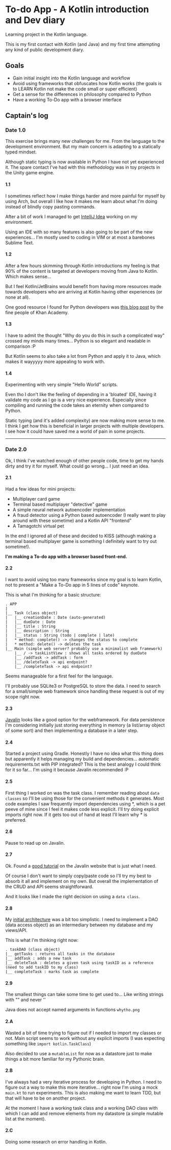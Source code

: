 # To-do App - A Kotlin introduction and Dev diary

Learning project in the Kotlin language.

This is my first contact with Kotlin (and Java) and my first time attempting any kind of public development diary.

## Goals
* Gain initial insight into the Kotlin language and workflow
* Avoid using frameworks that obfuscates how Kotlin works (the goals is to LEARN Kotlin not make the code small or super efficient)
* Get a sense for the differences in philosophy compared to Python
* Have a working To-Do app with a browser interface

## Captain's log
### Date 1.0
This exercise brings many new challenges for me. From the language to the development environment. But my main concern is adapting to a statically typed mindset.

Although static typing is now available in Python I have not yet experienced it. The spare contact I've had with this methodology was in toy projects in the Unity game engine.

#### 1.1
I sometimes reflect how I make things harder and more painful for myself by using Arch, but overall I like how it makes me learn about what I'm doing instead of blindly copy pasting commands.

After a bit of work I managed to get [IntelliJ Idea](https://www.jetbrains.com/idea/) working on my environment.

Using an IDE with so many features is also going to be part of the new experiences... I'm mostly used to coding in VIM or at most a barebones Sublime Text.

#### 1.2
After a few hours skimming through Kotlin introductions my feeling is that 90% of the content is targeted at developers moving from Java to Kotlin. Which makes sense... 

But I feel Kotlin/JetBrains would benefit from having more resources made towards developers who are arriving at Kotlin having other experiences (or none at all).

One good resource I found for Python developers was [this blog post](https://khan.github.io/kotlin-for-python-developers/#constants) by the fine people of Khan Academy.

#### 1.3
I have to admit the thought "Why do you do this in such a complicated way" crossed my minds many times... Python is so elegant and readable in comparison :P

But Kotlin seems to also take a lot from Python and apply it to Java, which makes it wayyyyy more appealing to work with.

#### 1.4
Experimenting with very simple "Hello World" scripts.

Even tho I don't like the feeling of depending in a 'bloated' IDE, having it validate my code as I go is a very nice experience. Especially since compiling and running the code takes an eternity when compared to Python.

Static typing (and it's added complexity) are now making more sense to me. I think I get how this is beneficial in larger projects with multiple developers. I see how it could have saved me a world of pain in some projects.

---
### Date 2.0
Ok, I think I've watched enough of other people code, time to get my hands dirty and try it for myself. What could go wrong...
I just need an idea.

#### 2.1
Had a few ideas for mini projects:
* Multiplayer card game
* Terminal based multiplayer "detective" game
* A simple neural network autoencoder implementation
* A fraud detector using a Python based autoencoder (I really want to play around with these sometime) and a Kotlin API "frontend"
* A Tamagotchi virtual pet

In the end I ignored all of these and decided to KISS (although making a terminal based multiplayer game is something I definitely want to try out sometime!).

**I'm making a To-do app with a browser based front-end.**

#### 2.2
I want to avoid using too many frameworks since my goal is to learn Kotlin, not to present a "Make a To-Do app in 5 lines of code" keynote.

This is what I'm thinking for a basic structure:

```
. APP
|
|__ Task (class object)
|   |__ creationDate : Date (auto-generated)
|   |__ dueDate : Date
|   |__ title : String
|   |__ description : String
|   |__ status : String (todo | complete | late)
|   * method: complete() -> changes the status to complete
|   * method: delete() -> deletes the task
|__ Main (simple web server? probably use a minimalist web framework)
    |__ / -> taskListView : shows all tasks ordered by dueDate
    |__ /addTask -> addTask : form 
    |__ /deleteTask -> api endpoint?
    |__ /completeTask -> api endpoint?
``` 

Seems manageable for a first feel for the language.

I'll probably use SQLite3 or PostgreSQL to store the data. 
I need to search for a small/simple web framework since handling these request is out of my scope right now.

#### 2.3
[Javalin](http://javalin.io) looks like a good option for the webframework. 
For data persistence I'm considering initially just storing everything in memory (a list/array object of some sort) and then implementing a database in a later step.

#### 2.4
Started a project using Gradle. 
Honestly I have no idea what this thing does but apparently it helps managing my build and dependencies... automatic requirements.txt with PIP integrated? This is the best analogy I could think for it so far... I'm using it because Javalin recommended :P

#### 2.5
First thing I worked on was the task class. I remember reading about `data classes` so I'll be using those for the convenient methods it generates.
Most code examples I saw frequently import dependencies using *, which is a pet peeve of mine since I feel it makes code less explicit. I'll try doing explicit imports right now. If it gets too out of hand at least I'll learn why * is preferred.

#### 2.6
Pause to read up on Javalin.

#### 2.7
Ok. Found a [good tutorial](https://javalin.io/tutorials/simple-kotlin-example) on the Javalin website that is just what I need.

Of course I don't want to simply copy/paste code so I'll try my best to absorb it all and implement on my own. But overall the implementation of the CRUD and API seems straightforward.

And it looks like I made the right decision on using a `data class`.

#### 2.8
My [initial architecture](#22) was a bit too simplistic. I need to implement a DAO (data access object) as an intermediary between my database and my views/API.

This is what I'm thinking right now:
```
. taskDAO (class object)
|__ getTasks : returns all tasks in the database
|__ addTask : adds a new task
|__ deleteTask : deletes a given task using taskID as a reference (need to add taskID to my class)
|__ completeTask : marks task as complete
```

#### 2.9
The smallest things can take some time to get used to... Like writing strings with "" and never ''

Java does not accept named arguments in functions `whytho.png`

#### 2.A
Wasted a bit of time trying to figure out if I needed to import my classes or not. Main script seems to work without any explicit imports (I was expecting something like `import kotlin.TaskClass`)

Also decided to use a `mutableList` for now as a datastore just to make things a bit more familiar for my Pythonic brain.

#### 2.B
I've always had a very iterative process for developing in Python. I need to figure out a way to make this more iterative... right now I'm using a mock `main.kt` to run experiments. This is also making me want to learn TDD, but that will have to be on another project.

At the moment I have a working task class and a working DAO class with which I can add and remove elements from my datastore (a simple mutable list at the moment).

#### 2.C
Doing some research on error handling in Kotlin.